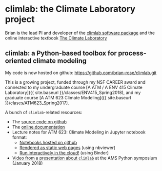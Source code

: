 # climlab: the Climate Laboratory project

Brian is the lead PI and developer of the [climlab software package](http://climlab.readthedocs.io/en/latest/)
and the online interactive textbook [The Climate Laboratory](https://brian-rose.github.io/ClimateLaboratoryBook/)

## climlab: a Python-based toolbox for process-oriented climate modeling

My code is now hosted on github: <https://github.com/brian-rose/climlab.git>

This is a growing project, funded through my NSF CAREER award and connected to my undergraduate course [A ATM / A ENV 415 Climate Laboratory]({{ site.baseurl }}/classes/ENV415_Spring2018), and my graduate course [A ATM 623 Climate Modeling]({{ site.baseurl }}/clases/ATM623_Spring2017).

A bunch of `climlab`-related resources:

- The [source code on github](https://github.com/brian-rose/climlab)
- The [online documentation](http://climlab.readthedocs.io/en/latest/)
- Lecture notes for ATM 623: Climate Modeling in Jupyter notebook format:
  - [Notebooks hosted on github](https://github.com/brian-rose/ClimateModeling_courseware)
  - [Rendered as static web pages](http://nbviewer.jupyter.org/github/brian-rose/ClimateModeling_courseware/blob/master/index.ipynb) (using nbviewer)
  - [Run interactively in the cloud!](https://mybinder.org/v2/gh/brian-rose/ClimateModeling_courseware/master) (using Binder)
- [Video from a presentation about `climlab`](https://ams.confex.com/ams/98Annual/videogateway.cgi/id/44948?recordingid=44948) at the AMS Python symposium (January 2018)
